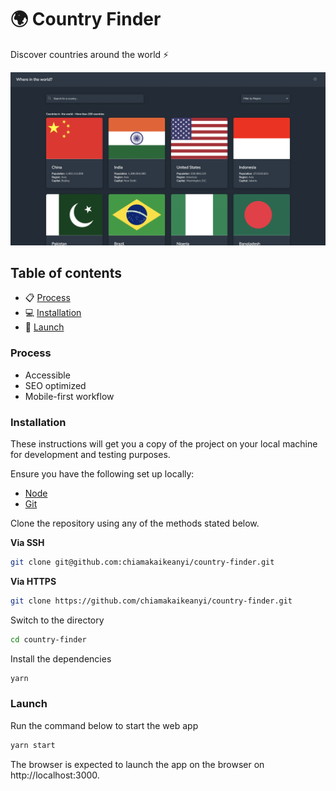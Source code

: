 # 🌍 Country Finder

Discover countries around the world ⚡️

![Design preview](./design/dark_mode.png)

## Table of contents

-   📋 [Process](#process)
-   💻 [Installation](#installation)
-   🚀 [Launch](#launch)

### Process

-   Accessible
-   SEO optimized
-   Mobile-first workflow

### Installation

These instructions will get you a copy of the project on your local machine for development and testing purposes.

Ensure you have the following set up locally:

-   [Node](https://nodejs.org)
-   [Git](https://www.atlassian.com/git/tutorials/install-git)

Clone the repository using any of the methods stated below.

**Via SSH**

```sh
git clone git@github.com:chiamakaikeanyi/country-finder.git
```

**Via HTTPS**

```sh
git clone https://github.com/chiamakaikeanyi/country-finder.git
```

Switch to the directory

```sh
cd country-finder
```

Install the dependencies

```sh
yarn
```

### Launch

Run the command below to start the web app

```sh
yarn start
```

The browser is expected to launch the app on the browser on http://localhost:3000.

<!-- translations, loading skeleton, tests, danger,  workflow, docker, grafana, kubernetes -->
